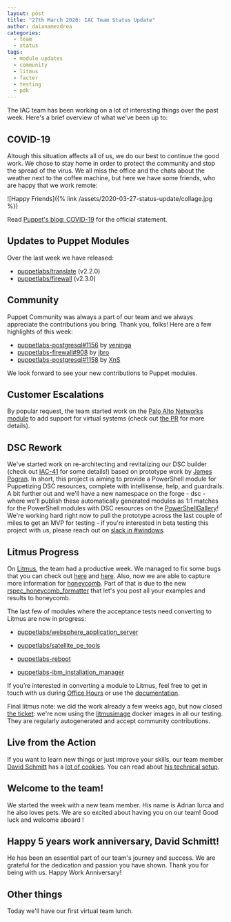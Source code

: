 ```yaml
---
layout: post
title: "27th March 2020: IAC Team Status Update"
author: daianamezdrea
categories:
  - team
  - status
tags:
  - module updates
  - community
  - litmus
  - facter
  - testing
  - pdk
---
```

The IAC team has been working on a lot of interesting things over the past week.
Here's a brief overview of what we've been up to:

## COVID-19 

Altough this situation affects all of us, we do our best to continue the good work. We chose to stay home in order to protect the community and stop the spread of the virus. We all miss the office and the chats about the weather next to the coffee machine, but here we have some friends, who are happy that we work remote: 

![Happy Friends]({% link /assets/2020-03-27-status-update/collage.jpg %})

Read [Puppet's blog: COVID-19](https://puppet.com/blog/covid-19-a-note-for-our-community/) for the official statement.

## Updates to Puppet Modules

Over the last week we have released:

- [puppetlabs/translate](https://forge.puppet.com/puppetlabs/translate) (v2.2.0)
- [puppetlabs/firewall](https://forge.puppet.com/puppetlabs/firewall) (v2.3.0)

## Community

Puppet Community was always a part of our team and we always appreciate the contributions you bring.
Thank you, folks! Here are a few highlights of this week:

- [puppetlabs-postgresql#1156](https://github.com/puppetlabs/puppetlabs-postgresql/pull/1156) by [veninga](https://github.com/veninga)
- [puppetlabs-firewall#908](https://github.com/puppetlabs/puppetlabs-firewall/pull/908) by [jbro](https://github.com/jbro)
- [puppetlabs-postgresql#1158](https://github.com/puppetlabs/puppetlabs-postgresql/pull/1158) by [XnS](https://github.com/XnS)

We look forward to see your new contributions to Puppet modules.

## Customer Escalations

By popular request, the team started work on the [Palo Alto Networks module](https://github.com/puppetlabs/puppetlabs-panos) to add support for virtual systems (check out [the PR](https://github.com/puppetlabs/puppetlabs-panos/pull/119) for more details).

## DSC Rework

We've started work on re-architecting and revitalizing our DSC builder (check out [IAC-41](https://tickets.puppetlabs.com/browse/IAC-41) for some details!) based on prototype work by [James Pogran](https://github.com/jpogran). In short, this project is aiming to provide a PowerShell module for Puppetizing DSC resources, complete with intellisense, help, and guardrails.
A bit further out and we'll have a new namespace on the forge - dsc - where we'll publish these automatically generated modules as 1:1 matches for the PowerShell modules with DSC resources on the [PowerShellGallery](https://www.powershellgallery.com/packages)!
We're working hard right now to pull the prototype across the last couple of miles to get an MVP for testing - if you're interested in beta testing this project with us, please reach out on [slack in #windows](https://slack.puppet.com/).

## Litmus Progress

On [Litmus](https://github.com/puppetlabs/puppet_litmus), the team had a productive week.
We managed to fix some bugs that you can check out [here](https://github.com/puppetlabs/puppet_litmus/pull/271) and [here](https://github.com/puppetlabs/puppet_litmus/pull/272).
Also, now we are able to capture more information for [honeycomb](https://github.com/puppetlabs/puppet_litmus/pull/264).
Part of that is due to the new [rspec_honeycomb_formatter](https://github.com/puppetlabs/rspec_honeycomb_formatter) that let's you post all your examples and results to honeycomb.

The last few of modules where the acceptance tests need converting to Litmus are now in progress:

-  [puppetlabs/websphere_application_server](https://forge.puppet.com/puppetlabs/websphere_application_server)

-  [puppetlabs/satellite_pe_tools](https://forge.puppet.com/puppetlabs/satellite_pe_tools) 

-  [puppetlabs-reboot](https://forge.puppet.com/puppetlabs/reboot)

-  [puppetlabs-ibm_installation_manager](https://forge.puppet.com/puppetlabs/ibm_installation_manager)

If you’re interested in converting a module to Litmus, feel free to get in touch with us during [Office Hours](https://puppet.com/community/office-hours/) or use the [documentation](https://github.com/puppetlabs/puppet_litmus/wiki/Converting-a-module-to-use-Litmus).

Final litmus note: we did the work already a few weeks ago, but now closed [the ticket](https://tickets.puppetlabs.com/browse/IAC-560): we're now using the [litmusimage](https://github.com/puppetlabs/litmusimage) docker images in all our testing.
They are regularly autogenerated and accept community contributions.

## Live from the Action


If you want to learn new things or just improve your skills, our team member [David Schmitt](https://github.com/DavidS) has a [lot of cookies](https://www.twitch.tv/dev_el_ops).
You can read about [his technical setup](https://club.black.co.at/log/posts/2020-03-22-my-new-life-as-streamer/index.html).

## Welcome to the team!

We started the week with a new team member. His name is Adrian Iurca and he also loves pets. We are so excited about having you on our team! Good luck and welcome aboard !

## Happy 5 years work anniversary, David Schmitt!

He has been an essential part of our team's journey and success. We are grateful for the dedication and passion you have shown. Thank you for being with us. Happy Work Anniversary! 

## Other things

Today we'll have our first virtual team lunch. 

